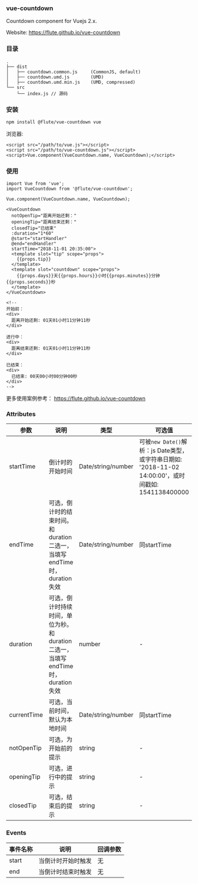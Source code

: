 ### vue-countdown

Countdown component for Vuejs 2.x.

Website: https://flute.github.io/vue-countdown

### 目录

```
.
├── dist
│   ├── countdown.common.js     (CommonJS, default)
│   ├── countdown.umd.js        (UMD)
│   ├── countdown.umd.min.js    (UMD, compressed)
└── src
    └── index.js // 源码
```

### 安装

```
npm install @flute/vue-countdown vue
```

浏览器:

```
<script src="/path/to/vue.js"></script>
<script src="/path/to/vue-countdown.js"></script>
<script>Vue.component(VueCountdown.name, VueCountdown);</script>
```

### 使用

```
import Vue from 'vue';
import VueCountdown from '@flute/vue-countdown';

Vue.component(VueCountdown.name, VueCountdown);

<VueCountdown
  notOpenTip="距离开始还剩："
  openingTip="距离结束还剩："
  closedTip="已结束"
  :duration="1*60"
  @start="startHandler"
  @end="endHandler"
  startTime="2018-11-01 20:35:00">
  <template slot="tip" scope="props">
    {{props.tip}}
  </template>
  <template slot="countdown" scope="props">
    {{props.days}}天{{props.hours}}小时{{props.minutes}}分钟{{props.seconds}}秒
  </template>
</VueCountdown>

<!--
开始前：
<div>
  距离开始还剩: 01天01小时11分钟11秒
</div>

进行中：
<div>
  距离结束还剩: 01天01小时11分钟11秒
</div>

已结束：
<div>
  已结束: 00天00小时00分钟00秒
</div>
-->
```

更多使用案例参考： https://flute.github.io/vue-countdown

### Attributes


| 参数 | 说明 | 类型 | 可选值 | 默认值 |
| --- | --- | --- | --- | --- |
| startTime | 倒计时的开始时间 | Date/string/number | 可被`new Date()`解析：js Date类型，或字符串日期如: '2018-11-02 14:00:00'，或时间戳如: 1541138400000  | - |
| endTime | 可选，倒计时的结束时间。和duration二选一，当填写endTime时，duration失效 | Date/string/number | 同startTime | - |
| duration | 可选，倒计时持续时间，单位为秒。和duration二选一，当填写endTime时，duration失效 | number | - | - |
| currentTime | 可选，当前时间，默认为本地时间 | Date/string/number | 同startTime | new Date() |
| notOpenTip | 可选，为开始前的提示 | string | - | "Left at the beginning:" |
| openingTip | 可选，进行中的提示 | string | - | "Left at the end:" |
| closedTip | 可选，结束后的提示 | string | - | "Over:" |

### Events


| 事件名称 | 说明 | 回调参数 |
| --- | --- | --- |
| start | 当倒计时开始时触发 | 无 |
| end | 当倒计时结束时触发 | 无 |







